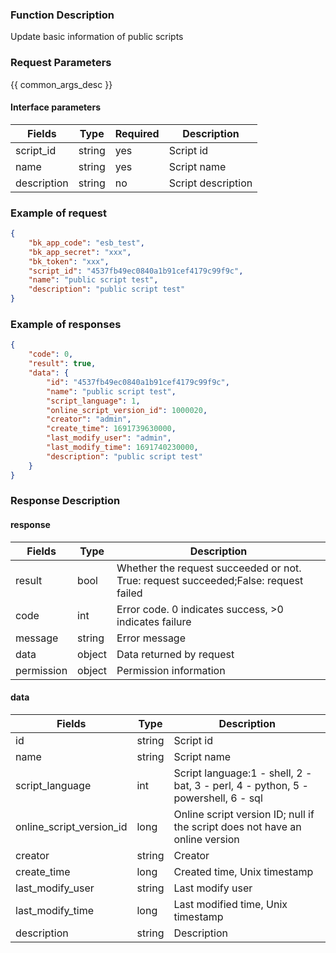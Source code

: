 ### Function Description

Update basic information of public scripts

### Request Parameters

{{ common_args_desc }}

#### Interface parameters

| Fields      | Type   | Required | Description        |
| ----------- | ------ | -------- | ------------------ |
| script_id   | string | yes      | Script id          |
| name        | string | yes      | Script name        |
| description | string | no       | Script description |


### Example of request

```json
{
    "bk_app_code": "esb_test",
    "bk_app_secret": "xxx",
    "bk_token": "xxx",
    "script_id": "4537fb49ec0840a1b91cef4179c99f9c",
    "name": "public script test",
    "description": "public script test"
}
```

### Example of responses

```json
{
    "code": 0,
    "result": true,
    "data": {
        "id": "4537fb49ec0840a1b91cef4179c99f9c",
        "name": "public script test",
        "script_language": 1,
        "online_script_version_id": 1000020,
        "creator": "admin",
        "create_time": 1691739630000,
        "last_modify_user": "admin",
        "last_modify_time": 1691740230000,
        "description": "public script test"
    }
}
```

### Response Description

#### response

| Fields     | Type   | Description                                                  |
| ---------- | ------ | ------------------------------------------------------------ |
| result     | bool   | Whether the request succeeded or not. True: request succeeded;False: request failed |
| code       | int    | Error code. 0 indicates success, >0 indicates failure        |
| message    | string | Error message                                                |
| data       | object | Data returned by request                                     |
| permission | object | Permission information                                       |

#### data

| Fields           | Type   | Description                                                  |
| ---------------- | ------ | ------------------------------------------------------------ |
| id               | string | Script id                                                    |
| name             | string | Script name                                                  |
| script_language  | int    | Script language:1 - shell, 2 - bat, 3 - perl, 4 - python, 5 - powershell, 6 - sql |
| online_script_version_id            |  long    | Online script version ID; null if the script does not have an online version|
| creator          | string | Creator                                                      |
| create_time      | long   | Created time, Unix timestamp                                 |
| last_modify_user | string | Last modify user                                             |
| last_modify_time | long   | Last modified time, Unix timestamp                           |
| description      | string | Description                                                  |
